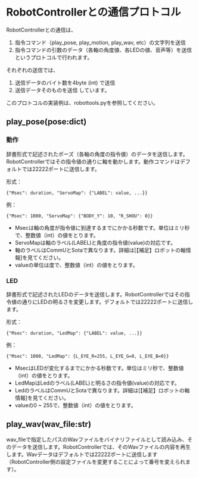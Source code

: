 # RobotControllerとの通信プロトコル

RobotControllerとの通信は、
1. 指令コマンド（play_pose, play_motion, play_wav, etc）の文字列を送信
1. 指令コマンドの引数のデータ（各軸の角度値、各LEDの値、音声等）を送信
というプロトコルで行われます。

それぞれの送信では、
1. 送信データのバイト数を4byte (int) で送信
1. 送信データそのものを送信
しています。

このプロトコルの実装例は、robottools.pyを参照してください。

## play_pose(pose:dict)

### 動作
辞書形式で記述されたポーズ（各軸の角度の指令値）のデータを送信します。RobotControllerではその指令値の通りに軸を動かします。動作コマンドはデフォルトでは22222ポートに送信します。

形式：

    {"Msec": duration, "ServoMap": {"LABEL": value, ...}}

例：

    {"Msec": 1000, "ServoMap": {"BODY_Y": 10, "R_SHOU": 0}}

- Msecは軸の角度が指令値に到達するまでにかかる秒数です。単位はミリ秒で、整数値（int）の値をとります。
- ServoMapは軸のラベル(LABEL)と角度の指令値(value)の対応です。
- 軸のラベルはCommUとSotaで異なります。詳細は[【補足】ロボットの軸情報]を見てください。
- valueの単位は度で、整数値（int）の値をとります。
 

### LED
辞書形式で記述されたLEDのデータを送信します。RobotControllerではその指令値の通りにLEDの明るさを変更します。デフォルトでは22222ポートに送信します。

形式：

    {"Msec": duration, "LedMap": {"LABEL": value, ...}}

例：

    {"Msec": 1000, "LedMap": {L_EYE_R=255, L_EYE_G=0, L_EYE_B=0}}

- MsecはLEDが変化するまでにかかる秒数です。単位はミリ秒で、整数値（int）の値をとります。
- LedMapはLedのラベル(LABEL)と明るさの指令値(value)の対応です。
- LedのラベルはCommUとSotaで異なります。詳細は[【補足】ロボットの軸情報]を見てください。
- valueの0 ~ 255で、整数値（int）の値をとります。


## play_wav(wav_file:str)

wav_fileで指定したパスのWavファイルをバイナリファイルとして読み込み、そのデータを送信します。RobotControllerでは、そのWavファイルの内容を再生します。Wavデータはデフォルトでは22222ポートに送信します（RobotController側の設定ファイルを変更することによって番号を変えられます）。
